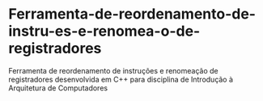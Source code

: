 # Ferramenta-de-reordenamento-de-instru-es-e-renomea-o-de-registradores
Ferramenta de reordenamento de instruções e renomeação de registradores desenvolvida em C++ para disciplina de Introdução à Arquitetura de Computadores
